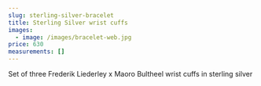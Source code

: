 ```yaml
---
slug: sterling-silver-bracelet
title: Sterling Silver wrist cuffs
images:
  - image: /images/bracelet-web.jpg
price: 630
measurements: []
---
```

S﻿et of three Frederik Liederley x Maoro Bultheel wrist cuffs in sterling silver